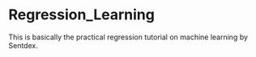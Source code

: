 # Regression_Learning

This is basically the practical regression tutorial on machine learning by Sentdex. 
